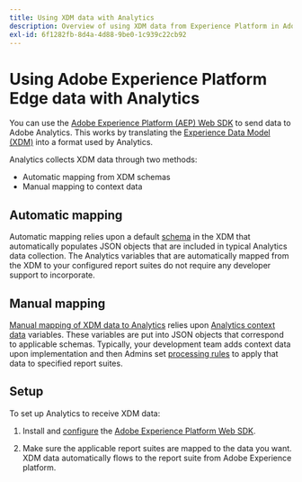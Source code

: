 ```yaml
---
title: Using XDM data with Analytics
description: Overview of using XDM data from Experience Platform in Adobe Analytics
exl-id: 6f1282fb-8d4a-4d88-9be0-1c939c22cb92
---
```

# Using Adobe Experience Platform Edge data with Analytics

You can use the [Adobe Experience Platform (AEP) Web SDK](https://docs.adobe.com/content/help/en/launch/using/extensions-ref/adobe-extension/aep-extension/overview.html) to send data to Adobe Analytics. This works by translating the [Experience Data Model (XDM)](https://docs.adobe.com/content/help/en/experience-platform/xdm/home.html) into a format used by Analytics.

Analytics collects XDM data through two methods:

* Automatic mapping from XDM schemas
* Manual mapping to context data

## Automatic mapping

Automatic mapping relies upon a default [schema](https://docs.adobe.com/content/help/en/experience-platform/xdm/schema/composition.html) in the XDM that automatically populates JSON objects that are included in typical Analytics data collection. The Analytics variables that are automatically mapped from the XDM to your configured report suites do not require any developer support to incorporate.

## Manual mapping

[Manual mapping of XDM data to Analytics](xdm-manual.md) relies upon [Analytics context data](../vars/page-vars/contextdata.md) variables. These variables are put into JSON objects that correspond to applicable schemas. Typically, your development team adds context data upon implementation and then Admins set [processing rules](/help/admin/admin/c-processing-rules/c-processing-rules-configuration/t-processing-rules.md) to apply that data to specified report suites.

## Setup

To set up Analytics to receive XDM data:

1. Install and [configure](https://docs.adobe.com/content/help/en/experience-platform/edge/fundamentals/configuring-the-sdk.html) the [Adobe Experience Platform Web SDK](https://docs.adobe.com/content/help/en/experience-platform/edge/fundamentals/installing-the-sdk.html).

2. Make sure the applicable report suites are mapped to the data you want. XDM data automatically flows to the report suite from Adobe Experience platform.
